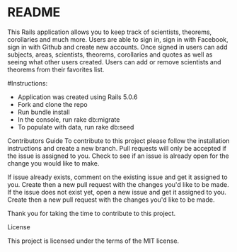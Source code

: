 # README

This Rails application allows you to keep track of scientists, theorems, corollaries and much more. Users are able to sign in, sign in with Facebook, sign in with Github and create new accounts. Once signed in users can add subjects, areas, scientists, theorems, corollaries and quotes as well as seeing what other users created. Users can add or remove scientists and theorems from their favorites list.

#Instructions:

* Application was created using Rails  5.0.6
* Fork and clone the repo
* Run bundle install
* In the console, run rake db:migrate
* To populate with data, run rake db:seed

Contributors Guide To contribute to this project please follow the installation instructions and create a new branch. Pull requests will only be accepted if the issue is assigned to you. Check to see if an issue is already open for the change you would like to make.

If issue already exists, comment on the existing issue and get it assigned to you. Create then a new pull request with the changes you'd like to be made.
If the issue does not exist yet, open a new issue and get it assigned to you. Create then a new pull request with the changes you'd like to be made.

Thank you for taking the time to contribute to this project.

License

This project is licensed under the terms of the MIT license.
